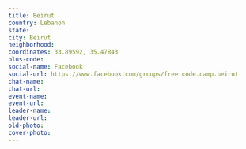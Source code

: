```yaml
---
title: Beirut
country: Lebanon
state: 
city: Beirut
neighborhood: 
coordinates: 33.89592, 35.47843
plus-code:
social-name: Facebook
social-url: https://www.facebook.com/groups/free.code.camp.beirut
chat-name:
chat-url:
event-name:
event-url:
leader-name:
leader-url:
old-photo: 
cover-photo:
---
```

